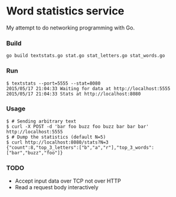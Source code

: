 # Word statistics service

My attempt to do networking programming with Go.

### Build
```
go build textstats.go stat.go stat_letters.go stat_words.go
```

### Run
```
$ textstats --port=5555 --stat=8080
2015/05/17 21:04:33 Waiting for data at http://localhost:5555
2015/05/17 21:04:33 Stats at http://localhost:8080
```

### Usage
```
$ # Sending arbitrary text
$ curl -X POST -d 'bar foo buzz foo buzz bar bar bar' http://localhost:5555
$ # Dump the statistics (default N=5)
$ curl http://localhost:8080/stats?N=3
{"count":8,"top_3_letters":["b","a","r"],"top_3_words":["bar","buzz","foo"]}
```

### TODO

- Accept input data over TCP not over HTTP
- Read a request body interactively
